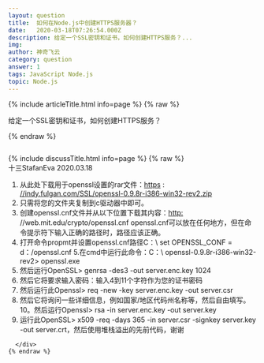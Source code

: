 ```yaml
---
layout: question
title:  如何在Node.js中创建HTTPS服务器？
date:   2020-03-18T07:26:54.000Z
description: 给定一个SSL密钥和证书，如何创建HTTPS服务？...
img: 
author: 神奇飞云
category: question
answer: 1
tags: JavaScript Node.js
topic: Node.js
---
```

<div class="article-root">
  <div class="article">
    {% include articleTitle.html info=page %}
    {% raw %}
    <div class="article-content"><p><font style="vertical-align: inherit;"><font style="vertical-align: inherit;">给定一个SSL密钥和证书，如何创建HTTPS服务？</font></font></p></div>
    {% endraw %}
  </div>
  <p style="height: 0;width:0;overflow: hidden;"> 第2008篇《如何在Node.js中创建HTTPS服务器？》来自Winter(https://github.com/aiyld/aiyld.github.io)的站点</p>
  <div class="discuss-wrapper">
    {% include discussTitle.html info=page %}
    {% raw %}
    <div class="discuss-item">
        <div class="discuss-parent">
          <div class="discuss-meta">
            <span class="discuss-user">十三StafanEva</span>
            <span class="discuss-time">2020.03.18</span>
          </div>
          <div class="discuss-comment"><ol>
<li><font style="vertical-align: inherit;"><font style="vertical-align: inherit;">从此处下载用于openssl设置的rar文件：</font><a href="https://indy.fulgan.com/SSL/openssl-0.9.8r-i386-win32-rev2.zip" rel="nofollow noreferrer"><font style="vertical-align: inherit;">https</font></a><font style="vertical-align: inherit;"> : </font></font><a href="https://indy.fulgan.com/SSL/openssl-0.9.8r-i386-win32-rev2.zip" rel="nofollow noreferrer"><font style="vertical-align: inherit;"><font style="vertical-align: inherit;">//indy.fulgan.com/SSL/openssl-0.9.8r-i386-win32-rev2.zip</font></font></a></li>
<li><font style="vertical-align: inherit;"><font style="vertical-align: inherit;">只需将您的文件夹复制到c驱动器中即可。</font></font></li>
<li><font style="vertical-align: inherit;"><font style="vertical-align: inherit;">创建openssl.cnf文件并从以下位置下载其内容：</font></font><a href="http://web.mit.edu/crypto/openssl.cnf" rel="nofollow noreferrer"><font style="vertical-align: inherit;"><font style="vertical-align: inherit;">http:</font></font></a><font style="vertical-align: inherit;"><font style="vertical-align: inherit;"> 
//web.mit.edu/crypto/openssl.cnf openssl.cnf可以放在任何地方，但在命令提示符下输入正确的路径时，路径应该正确。</font></font></li>
<li><font style="vertical-align: inherit;"><font style="vertical-align: inherit;">打开命令propmt并设置openssl.cnf路径C：\ set OPENSSL_CONF = d：/openssl.cnf 5.在cmd中运行此命令：C：\ openssl-0.9.8r-i386-win32-rev2&gt; openssl.exe</font></font></li>
<li><font style="vertical-align: inherit;"><font style="vertical-align: inherit;">然后运行OpenSSL&gt; genrsa -des3 -out server.enc.key 1024</font></font></li>
<li><font style="vertical-align: inherit;"><font style="vertical-align: inherit;">然后它将要求输入密码：输入4到11个字符作为您的证书密码</font></font></li>
<li><font style="vertical-align: inherit;"><font style="vertical-align: inherit;">然后运行此Openssl&gt; req -new -key server.enc.key -out server.csr</font></font></li>
<li><font style="vertical-align: inherit;"><font style="vertical-align: inherit;">然后它将询问一些详细信息，例如国家/地区代码州名称等，然后自由填写。</font><font style="vertical-align: inherit;">10。</font><font style="vertical-align: inherit;">然后运行Openssl&gt; rsa -in server.enc.key -out server.key</font></font></li>
<li><font style="vertical-align: inherit;"><font style="vertical-align: inherit;">运行此OpenSSL&gt; x509 -req -days 365 -in server.csr -signkey server.key -out server.crt，然后使用堆栈溢出的先前代码，谢谢</font></font></li>
</ol></div>
        </div>
        
      </div>
    {% endraw %}
  </div>
<div>
